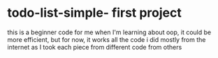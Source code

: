 # todo-list-simple- first project
this is a beginner code for me when I'm learning about oop, it could be more efficient, but for now, it works
all the code i did mostly from the internet as I took each piece from different code from others
